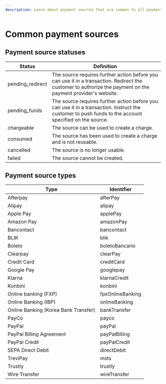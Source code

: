 ```yaml
---
description: Learn about payment sources that are common to all payment methods.
---
```


# Common payment sources

## Payment source statuses

| Status            | Definition                                                                                                                                                   |
| ----------------- | ------------------------------------------------------------------------------------------------------------------------------------------------------------ |
| pending\_redirect | The source requires further action before you can use it in a transaction. Redirect the customer to authorize the payment on the payment provider's website. |
| pending\_funds    | The source requires further action before you can use it in a transaction. Instruct the customer to push funds to the account specified on the source.       |
| chargeable        | The source can be used to create a charge.                                                                                                                   |
| consumed          | The source has been used to create a charge and is not reusable.                                                                                             |
| cancelled         | The source is no longer usable.                                                                                                                              |
| failed            | The source cannot be created.                                                                                                                                |

## Payment source types <a href="#payment-source-types" id="payment-source-types"></a>

| Type                                 | Identifier       |
| ------------------------------------ | ---------------- |
| Afterpay                             | afterPay         |
| Alipay                               | alipay           |
| Apple Pay                            | applePay         |
| Amazon Pay                           | amazonPay        |
| Bancontact                           | bancontact       |
| BLIK                                 | blik             |
| Boleto                               | boletoBancario   |
| Clearpay                             | clearPay         |
| Credit Card                          | creditCard       |
| Google Pay                           | googlepay        |
| Klarna                               | klarnaCredit     |
| Konbini                              | konbini          |
| Online banking (FXP)                 | fpxOnlineBanking |
| Online Banking (IBP)                 | onlineBanking    |
| Online Banking (Korea Bank Transfer) | bankTransfer     |
| PayCo                                | payco            |
| PayPal                               | payPal           |
| PayPal Billing Agreement             | payPalBilling    |
| PayPal Credit                        | payPalCredit     |
| SEPA Direct Debit                    | directDebit      |
| TreviPay                             | msts             |
| Trustly                              | trustly          |
| Wire Transfer                        | wireTransfer     |
